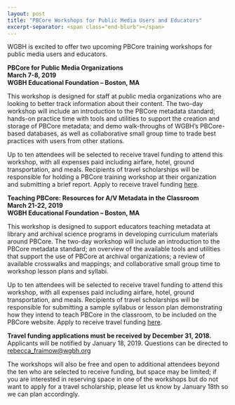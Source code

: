 ```yaml
---
layout: post
title: "PBCore Workshops for Public Media Users and Educators"
excerpt-separator: <span class="end-blurb"></span>
---
```


WGBH is excited to offer two upcoming PBCore training workshops for public media users and educators. 
<span class="end-blurb"></span>

**PBCore for Public Media Organizations  
March 7-8, 2019  
WGBH Educational Foundation – Boston, MA**

This workshop is designed for staff at public media organizations who are looking to better track information about their content. The two-day workshop will include an introduction to the PBCore metadata standard; hands-on practice time with tools and utilities to support the creation and storage of PBCore metadata; and demo walk-throughs of WGBH’s PBCore-based databases, as well as collaborative small group time to trade best practices with users from other stations. 
 
Up to ten attendees will be selected to receive travel funding to attend this workshop, with all expenses paid including airfare, hotel, ground transportation, and meals. Recipients of travel scholarships will be responsible for holding a PBCore training workshop at their organization and submitting a brief report. Apply to receive travel funding [here](https://docs.google.com/forms/d/e/1FAIpQLSdUjYbiRtamFZfZPT8GkYgh2Nz_4qN-3tstB7rCp_tDVv6yFQ/viewform?usp=sf_link).

**Teaching PBCore: Resources for A/V Metadata in the Classroom  
March 21-22, 2019  
WGBH Educational Foundation – Boston, MA**
 
This workshop is designed to support educators teaching metadata at library and archival science programs in developing curriculum materials around PBCore. The two-day workshop will include an introduction to the PBCore metadata standard; an overview of the available tools and utilities that support the use of PBCore at archival organizations; a review of available crosswalks and mappings; and collaborative small group time to workshop lesson plans and syllabi. 
 
Up to ten attendees will be selected to receive travel funding to attend this workshop, with all expenses paid including airfare, hotel, ground transportation, and meals. Recipients of travel scholarships will be responsible for submitting a sample syllabus or lesson plan demonstrating how they intend to teach PBCore in the classroom, to be included on the PBCore website. Apply to receive travel funding [here](https://docs.google.com/forms/d/e/1FAIpQLSe1dFwqy0z5dzw6Qf6xbp3Z8ueTnkpkIqr4-muRR2aXk0iGfA/viewform?usp=sf_link).

  
   
**Travel funding applications must be received by December 31, 2018.** Applicants will be notified by January 18, 2019. Questions can be directed to rebecca_fraimow@wgbh.org
 
The workshops will also be free and open to additional attendees beyond the ten who are selected to receive funding, but space may be limited; if you are interested in reserving space in one of the workshops but do not want to apply for a travel scholarship, please let us know by January 18th so we can plan accordingly. 
